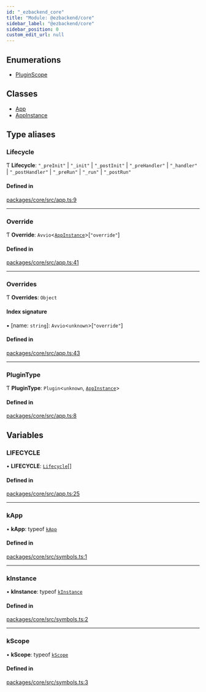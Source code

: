 ```yaml
---
id: "_ezbackend_core"
title: "Module: @ezbackend/core"
sidebar_label: "@ezbackend/core"
sidebar_position: 0
custom_edit_url: null
---
```


## Enumerations

- [PluginScope](../enums/_ezbackend_core.PluginScope)

## Classes

- [App](../classes/_ezbackend_core.App)
- [AppInstance](../classes/_ezbackend_core.AppInstance)

## Type aliases

### Lifecycle

Ƭ **Lifecycle**: ``"_preInit"`` \| ``"_init"`` \| ``"_postInit"`` \| ``"_preHandler"`` \| ``"_handler"`` \| ``"_postHandler"`` \| ``"_preRun"`` \| ``"_run"`` \| ``"_postRun"``

#### Defined in

[packages/core/src/app.ts:9](https://github.com/kapydev/ezbackend/blob/345dd45/packages/core/src/app.ts#L9)

___

### Override

Ƭ **Override**: `Avvio`<[`AppInstance`](../classes/_ezbackend_core.AppInstance)\>[``"override"``]

#### Defined in

[packages/core/src/app.ts:41](https://github.com/kapydev/ezbackend/blob/345dd45/packages/core/src/app.ts#L41)

___

### Overrides

Ƭ **Overrides**: `Object`

#### Index signature

▪ [name: `string`]: `Avvio`<`unknown`\>[``"override"``]

#### Defined in

[packages/core/src/app.ts:43](https://github.com/kapydev/ezbackend/blob/345dd45/packages/core/src/app.ts#L43)

___

### PluginType

Ƭ **PluginType**: `Plugin`<`unknown`, [`AppInstance`](../classes/_ezbackend_core.AppInstance)\>

#### Defined in

[packages/core/src/app.ts:8](https://github.com/kapydev/ezbackend/blob/345dd45/packages/core/src/app.ts#L8)

## Variables

### LIFECYCLE

• **LIFECYCLE**: [`Lifecycle`](_ezbackend_core#lifecycle)[]

#### Defined in

[packages/core/src/app.ts:25](https://github.com/kapydev/ezbackend/blob/345dd45/packages/core/src/app.ts#L25)

___

### kApp

• **kApp**: typeof [`kApp`](_ezbackend_core#kapp)

#### Defined in

[packages/core/src/symbols.ts:1](https://github.com/kapydev/ezbackend/blob/345dd45/packages/core/src/symbols.ts#L1)

___

### kInstance

• **kInstance**: typeof [`kInstance`](_ezbackend_core#kinstance)

#### Defined in

[packages/core/src/symbols.ts:2](https://github.com/kapydev/ezbackend/blob/345dd45/packages/core/src/symbols.ts#L2)

___

### kScope

• **kScope**: typeof [`kScope`](_ezbackend_core#kscope)

#### Defined in

[packages/core/src/symbols.ts:3](https://github.com/kapydev/ezbackend/blob/345dd45/packages/core/src/symbols.ts#L3)
